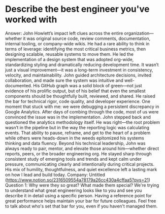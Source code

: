 # Describe the best engineer you've worked with

Answer: John Howlett’s impact left clues across the entire organization—whether it was original source code, review comments, documentation, internal tooling, or company-wide wikis. He had a rare ability to think in terms of leverage: identifying the most critical business metrics, then designing scalable, reusable systems to move them.
He led the implementation of a design system that was adopted org-wide, standardizing styling and dramatically reducing development time. It wasn’t just a visual improvement—it was a long-term investment in consistency, velocity, and maintainability. John guided architecture decisions, invited collaboration, and made sure the system was intuitive and well-documented. His GitHub graph was a solid block of green—not just evidence of his prolific output, but of his belief that even the smallest components should be thoughtfully built, reviewed, and shared. He raised the bar for technical rigor, code quality, and developer experience.
One moment that stuck with me: we were debugging a persistent discrepancy in Google Analytics. After days of combing through the code, most of us were convinced the issue was in the implementation. John stepped back and questioned the analytics methodology itself. He was right—the root problem wasn’t in the pipeline but in the way the reporting logic was calculating events. That ability to pause, reframe, and get to the heart of a problem while others were heads-down in the weeds epitomized his systems thinking and data fluency.
Beyond his technical leadership, John was always ready to pair, mentor, and elevate those around him—whether direct reports, peers, or the broader engineering org. He stayed sharp through consistent study of emerging tools and trends and kept calm under pressure, communicating clearly and intentionally during critical projects. His mix of humility, thoughtfulness, and quiet excellence left a lasting mark on how I lead and build today.
Company: Untitled (https://www.notion.so/2316509554a78179a26cc430a4cffaa5?pvs=21)
Question 1: Why were they so great? What made them special? We're trying to understand what great engineering looks like to you and see you describe it in detail using a specific person. Having a reference point for great performance helps maintain your bar for future colleagues. Feel free to talk about who's set that bar for you, even if you haven't managed them.